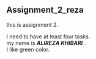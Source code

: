 ## Assignment_2_reza
this is assignment 2.  

I need to have at least four tasks.   
my name is ***ALIREZA KHIBARI*** .   
I like green color.
